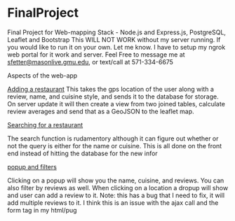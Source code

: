 # FinalProject
Final Project for Web-mapping 
Stack - Node.js and Express.js, PostgreSQL, Leaflet and Bootstrap
This WILL NOT WORK without my server running. If you would like to run it on your own. Let me know.
I have to setup my ngrok web portal for it work and server. Feel Free to message me at sfetter@masonlive.gmu.edu, or text/call at 571-334-6675

Aspects of the web-app

[Adding a restaurant](./adding.gif)
This takes the gps location of the user along with a review, name, and cuisine style, and sends it to the database for storage.
On server update it will then create a view from two joined tables, calculate review averages and send that as a GeoJSON to the leaflet map.

[Searching for a restaurant](./Search_function.gif)

The search function is rudamentory although it can figure out whether or not the query is either for the name or cuisine. This is all done on the front end instead of hitting the database for the new infor

[popup and filters](./click.gif)

Clicking on a popup will show you the name, cuisine, and reviews. You can also filter by reviews as well. When clicking on a location a dropup will show and user can add a review to it. Note: this has a bug that I need to fix, it will add multiple reviews to it. I think this is an issue with the ajax call and the form tag in my html/pug





